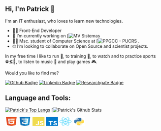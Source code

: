 ## Hi, I'm Patrick 👋

I'm an IT enthusiast, who loves to learn new technologies. 

- :man_technologist: Front-End Developer
- :office: I’m currently working on [![MV Sistemas](https://www.mv.com.br/)
- :man_student: Msc. student of Computer Science at [![PPGCC - PUCRS](https://github.com/ppgcc) .
- :nerd_face: I’m looking to collaborate on Open Source and scientist projects. 

In my free time I like to run :running:, to training :muscle:, to watch and to practice sports :soccer::surfer::football:, to listen to music :musical_note: and play games :video_game:.

Would you like to find me?

[![Github Badge](https://img.shields.io/badge/GitHub-100000?style=for-the-badge&logo=github&logoColor=white)](https://github.com/trickvg)
[![Linkedin Badge](https://img.shields.io/badge/LinkedIn-0077B5?style=for-the-badge&logo=linkedin&logoColor=white)](https://www.linkedin.com/in/patrick-vicente-garcia-a1846abb/)
[![Researchgate Badge](https://img.shields.io/badge/Research_Gate-00CCBB.svg?&style=for-the-badge&logo=ResearchGate&logoColor=white)](https://www.researchgate.net/profile/Patrick-Garcia-7/)


## Language and Tools:
  [![Patrick's Top Langs](https://github-readme-stats.vercel.app/api/top-langs/?username=trickvg&layout=compact&theme=onedark)](https://github.com/anuraghazra/github-readme-stats)
  [![Patrick's Github Stats](https://github-readme-stats.vercel.app/api?username=trickvg&theme=onedark)


<div>
    <img align="center" alt="Patrick-HTML" height="30" width="40" src="https://raw.githubusercontent.com/devicons/devicon/master/icons/html5/html5-original.svg">
    <img align="center" alt="Patrick-CSS" height="30" width="40" src="https://raw.githubusercontent.com/devicons/devicon/master/icons/css3/css3-original.svg">
    <img align="center" alt="Patrick-Js" height="30" width="40" src="https://raw.githubusercontent.com/devicons/devicon/master/icons/javascript/javascript-plain.svg">
    <img align="center" alt="Patrick-Ts" height="30" width="40" src="https://raw.githubusercontent.com/devicons/devicon/master/icons/typescript/typescript-plain.svg">
    <img align="center" alt="Patrick-React" height="30" width="40" src="https://raw.githubusercontent.com/devicons/devicon/master/icons/react/react-original.svg">
    <img align="center" alt="Patrick-Python" height="30" width="40" src="https://raw.githubusercontent.com/devicons/devicon/master/icons/python/python-original.svg">
</div>
<!--
**trickvg/trickvg** is a ✨ _special_ ✨ repository because its `README.md` (this file) appears on your GitHub profile.
